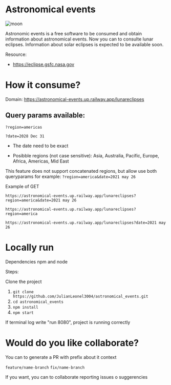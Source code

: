# Astronomical events

![moon](https://user-images.githubusercontent.com/26194667/225506531-bf0624ae-0174-4a92-adb2-848534bcbfe6.jpg)


Astronomic events is a free software to be consumed and obtain information about astronomical events.
Now you can to consulte lunar eclipses. Information about solar eclipses is expected to be available soon.

Resource: 
 - https://eclipse.gsfc.nasa.gov

# How it consume?
Domain: https://astronomical-events.up.railway.app/lunareclipses

Query params available:
---------------------------
`?region=americas`

`?date=2028 Dec 31`

 - The date need to be exact
 
 - Posibble regions (not case sensitive):
      Asia, Australia, Pacific, Europe, Africa, Americas, Mid East

This feature does not support concatenated regions, but allow use both queryparams for example: `?region=america&date=2021 may 26`

Example of GET

`https://astronomical-events.up.railway.app/lunareclipses?region=america&date=2021 may 26`

`https://astronomical-events.up.railway.app/lunareclipses?region=america`

`https://astronomical-events.up.railway.app/lunareclipses?date=2021 may 26`


# Locally run

Dependencies npm and node

Steps:

Clone the project
1. `git clone https://github.com/JulianLeonel3004/astronomical_events.git`
2. `cd astronomical_events`
3. `npm install`
4. `npm start`

If terminal log write "run 8080", project is running correctly

# Would do you like collaborate?

You can to generate a PR with prefix about it context

`feature/name-branch`
`fix/name-branch`

If you want, you can to collaborate reporting issues o suggerencies
